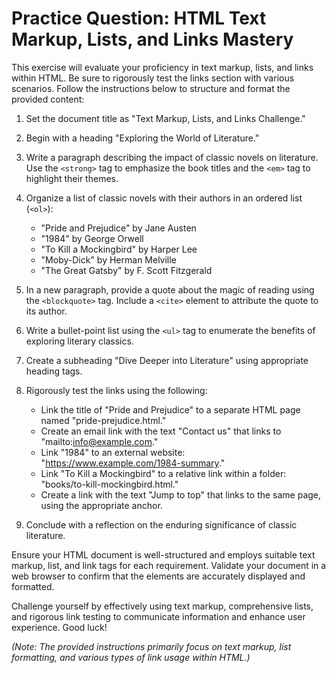 # **Practice Question: HTML Text Markup, Lists, and Links Mastery**

This exercise will evaluate your proficiency in text markup, lists, and links within HTML. Be sure to rigorously test the links section with various scenarios. Follow the instructions below to structure and format the provided content:

1. Set the document title as "Text Markup, Lists, and Links Challenge."

2. Begin with a heading "Exploring the World of Literature."

3. Write a paragraph describing the impact of classic novels on literature. Use the `<strong>` tag to emphasize the book titles and the `<em>` tag to highlight their themes.

4. Organize a list of classic novels with their authors in an ordered list (`<ol>`):

   - "Pride and Prejudice" by Jane Austen
   - "1984" by George Orwell
   - "To Kill a Mockingbird" by Harper Lee
   - "Moby-Dick" by Herman Melville
   - "The Great Gatsby" by F. Scott Fitzgerald

5. In a new paragraph, provide a quote about the magic of reading using the `<blockquote>` tag. Include a `<cite>` element to attribute the quote to its author.

6. Write a bullet-point list using the `<ul>` tag to enumerate the benefits of exploring literary classics.

7. Create a subheading "Dive Deeper into Literature" using appropriate heading tags.

8. Rigorously test the links using the following:

   - Link the title of "Pride and Prejudice" to a separate HTML page named "pride-prejudice.html."
   - Create an email link with the text "Contact us" that links to "mailto:info@example.com."
   - Link "1984" to an external website: "https://www.example.com/1984-summary."
   - Link "To Kill a Mockingbird" to a relative link within a folder: "books/to-kill-mockingbird.html."
   - Create a link with the text "Jump to top" that links to the same page, using the appropriate anchor.

9. Conclude with a reflection on the enduring significance of classic literature.

Ensure your HTML document is well-structured and employs suitable text markup, list, and link tags for each requirement. Validate your document in a web browser to confirm that the elements are accurately displayed and formatted.

Challenge yourself by effectively using text markup, comprehensive lists, and rigorous link testing to communicate information and enhance user experience. Good luck!

_(Note: The provided instructions primarily focus on text markup, list formatting, and various types of link usage within HTML.)_
